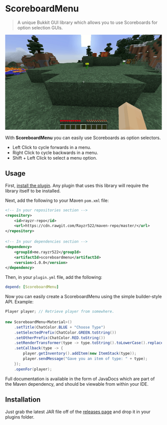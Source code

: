 # ScoreboardMenu

> A unique Bukkit GUI library which allows you to use Scoreboards for option selection GUIs.

![Demo](res/demo.gif)

With **ScoreboardMenu** you can easily use Scoreboards as option selectors.

- Left Click to cycle forwards in a menu.
- Right Click to cycle backwards in a menu.
- Shift + Left Click to select a menu option.

## Usage

First, [install the plugin](#installation). Any plugin that uses this library will require the library itself to be installed.

Next, add the following to your Maven `pom.xml` file:

```xml
<!-- In your repositories section -->
<repository>
    <id>rayzr-repo</id>
    <url>https://cdn.rawgit.com/Rayzr522/maven-repo/master/</url>
</repository>

<!-- In your dependencies section -->
<dependency>
    <groupId>me.rayzr522</groupId>
    <artifactId>scoreboardmenu</artifactId>
    <version>1.0.0</version>
</dependency>
```

Then, in your `plugin.yml` file, add the following:

```yaml
depend: [ScoreboardMenu]
```

Now you can easily create a ScoreboardMenu using the simple builder-style API. Example:

```java
Player player; // Retrieve player from somewhere.

new ScoreboardMenu<Material>()
    .setTitle(ChatColor.BLUE + "Choose Type")
    .setSelectedPrefix(ChatColor.GREEN.toString())
    .setOtherPrefix(ChatColor.RED.toString())
    .setRenderTransformer(type -> type.toString().toLowerCase().replace("_", " "))
    .setCallback(type -> {
        player.getInventory().addItem(new ItemStack(type));
        player.sendMessage("Gave you an item of type: " + type);
    });
    .openFor(player);
```

Full documentation is available in the form of JavaDocs which are part of the Maven dependency, and should be viewable from within your IDE.

## Installation

Just grab the latest JAR file off of the [releases page](https://github.com/Rayzr522/ScoreboardMenu/releases) and drop it in your plugins folder.
